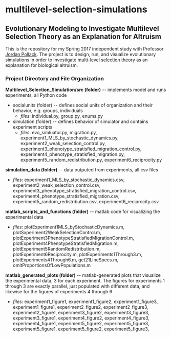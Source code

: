 # multilevel-selection-simulations
## Evolutionary Modeling to Investigate Multilevel Selection Theory as an Explanation for Altruism

This is the repository for my Spring 2017 independent study with 
Professor <a href="http://www.cs.brandeis.edu/~pollack/">Jordan Pollack</a>. 
The project is to design, run, and visualize evolutionary simulations in order to investigate <a href="https://en.wikipedia.org/wiki/Group_selection">multi-level selection theory</a>  as an explanation for biological altruism.

### Project Directory and File Organization

**Multilevel_Selection_Simulation/src (folder)** -- implements model and runs experiments, all Python code
+ socialunits (folder) -- defines social units of organization and their behavior, e.g. groups, individuals
  + *files*: individual.py, group.py, enums.py
+ simulation (folder) -- defines behavior of simulator and contains experiment scripts
    + *files*: evo_simluator.py, migration.py, experiment1_MLS_by_stochastic_dynamics.py, experiment2_weak_selection_control.py,      experiment3_phenotype_stratisfied_migration_control.py, experiment4_phenotype_stratisfied_migration.py, experiment5_random_redistribution.py, experiment6_reciprocity.py

**simulation_data (folder)** -- data outputed from experiments, all csv files
+ *files*: experiment1_MLS_by_stochastic_dynamics.csv, experiment2_weak_selection_control.csv,      experiment3_phenotype_stratisfied_migration_control.csv, experiment4_phenotype_stratisfied_migration.csv, experiment5_random_redistribution.csv, experiment6_reciprocity.csv

**matlab_scripts_and_functions (folder)** -- matlab code for visualizing the experimental data
+ *files*: plotExperiment1MLS_byStochasticDynamics.m, plotSxperiment2WeakSelectionControl.m,      plotExperiment3PhenotypeStratisfiedMigrationControl.m, plotExperiment4PhenotypeStratisfiedMigration.m, plotExperiment5RandomRedistribution.m, plotExperiment6Reciprocity.m, plotExperiments1Through3.m, plotExperiments4Through6.m, get21LineSpecs.m, omitProportionsOfLowPopulations.m

**matlab_generated_plots (folder)** -- matlab-generated plots that visualize the experimental data, 3 for each experiment. The figures for experiments 1 through 3 are exactly parallel, just populated with different data, and likewise for the figures of experiments 4 through 6
+ *files*: experiment1_figure1, experiment1_figure2, experiment1_figure3, experiment1_figure1, experiment2_figure2, experiment2_figure3, experiment2_figure1, experiment3_figure2, experiment3_figure3, experiment3_figure1, experiment4_figure2, experiment4_figure3, experiment4_figure1, experiment5_figure2, experiment5_figure3, experiment5_figure1, experiment5_figure2, experiment5_figure3,



